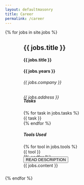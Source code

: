 ```yaml
---
layout: defaultmasonry
title: Career
permalink: /career
---
```

  <div id="index-banner">
    <div class="container">
      <div class="grid">
          <!-- Content -->
          <div class="grid-sizer"></div>
                  {% for jobs in site.jobs %}
                <div class="grid-item" style="padding-left: 10px; padding-right: 10px; width: 100%;">
                      <div class="card">
                          <div class="card-content" style="padding-left: 10%;">
                              <h2 class="coolGradient hide-on-small-only">{{ jobs.title }}</h2>
                              <h4 class="coolGradient hide-on-med-and-up">{{ jobs.title }}</h4>
                              <h4 class="coolGradient">{{ jobs.years }}</h4>
                              <h6  class="coolGradient">{{ jobs.company }}</h6>
                              <em>{{ jobs.address }}</em>
                          </div>
                          <div class="card-content show-on-large" style="padding-left: 10%; margin-top: -5%;">
                            <h5 class="coolGradient">Tasks</h5>
                            {% for task in jobs.tasks %}
                            <div class="tagButton chip" data-filter=".{{ task }}">{{ task }}</div>
                            {% endfor  %}
                            <h5 class="coolGradient">Tools Used</h5>
                            {% for tool in jobs.tools %}
                            <div class="tagButton chip" data-filter=".{{ tool }}">{{ tool }}</div>
                            {% endfor  %}
                          </div>
                         <div class="card-content hide-on-med-and-down" style="padding-left: 10%; padding-bottom: 5%; margin-top: -2%;">
                            <button data-target="modal{{ jobs.descriptionCall }}" class="modal-trigger waves-effect waves-light btn-large tagButton highlight btn-flat">READ DESCRIPTION</button>
                            <div id="modal{{ jobs.descriptionCall }}" class="modal">
                              <div class="modal-content">
                               {{ jobs.content }}
                             </div>
                           </div>
                        </div>
                      </div>
                </div>
               {% endfor  %}
        </div>
        </div>
      </div>
